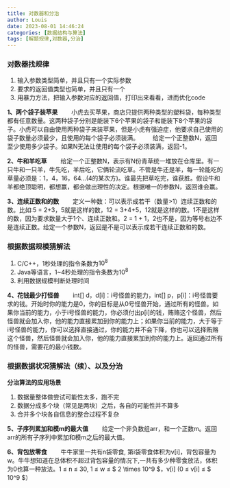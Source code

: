 ```yaml
---
title: 对数器和分治
author: Louis
date: 2023-08-01 14:46:24
categories: [数据结构与算法]
tags: [解题规律,对数器,分治]
---
```


### 对数器找规律

1. 输入参数类型简单，并且只有一个实际参数
2. 要求的返回值类型也简单，并且只有一个
3. 用暴力方法，把输入参数对应的返回值，打印出来看看，进而优化code

**1、两个袋子装苹果**
&emsp;&emsp;小虎去买苹果，商店只提供两种类型的塑料袋，每种类型都有任意数量。这两种袋子分别是能装下6个苹果的袋子和能装下8个苹果的袋子。小虎可以自由使用两种袋子来装苹果，但是小虎有强迫症，他要求自己使用的袋子数量必须最少，且使用的每个袋子必须装满。
&emsp;&emsp;给定一个正整数N，返回至少使用多少袋子。如果N无法让使用的每个袋子必须装满，返回-1。

**2、牛和羊吃草**
&emsp;&emsp;给定一个正整数N，表示有N份青草统一堆放在仓库里。有一只牛和一只羊，牛先吃，羊后吃，它俩轮流吃草。不管是牛还是羊，每一轮能吃的草量必须是：1，4，16，64…(4的某次方)。谁最先把草吃完，谁获胜。假设牛和羊都绝顶聪明，都想赢，都会做出理性的决定。根据唯一的参数N，返回谁会赢。

**3、连续正数和的数**
&emsp;&emsp;定义一种数：可以表示成若干（数量>1）连续正数和的数。比如:5 = 2+3，5就是这样的数，12 = 3+4+5，12就是这样的数。1不是这样的数，因为要求数量大于1个、连续正数和。2 = 1 + 1，2也不是，因为等号右边不是连续正数。给定一个参数N，返回是不是可以表示成若干连续正数和的数。

### 根据数据规模猜解法

1. C/C++，1秒处理的指令条数为$10^8$
2. Java等语言，1~4秒处理的指令条数为$10^8$
3. 利用数据规模判断处理时间

**4、花钱最少打怪兽**
&emsp;&emsp;int[] d，d[i]：i号怪兽的能力，int[] p，p[i]：i号怪兽要求的钱。开始时你的能力是0，你的目标是从0号怪兽开始，通过所有的怪兽。如果你当前的能力，小于i号怪兽的能力，你必须付出p[i]的钱，贿赂这个怪兽，然后怪兽就会加入你，他的能力直接累加到你的能力上；如果你当前的能力，大于等于i号怪兽的能力，你可以选择直接通过，你的能力并不会下降，你也可以选择贿赂这个怪兽，然后怪兽就会加入你，他的能力直接累加到你的能力上。返回通过所有的怪兽，需要花的最小钱数。

### 根据数据状况猜解法（续）、以及分治

**分治算法的应用场景**

1. 数据量整体做尝试可能性太多，跑不完
2. 数据分成多个块（常见是两块）之后，各自的可能性并不算多
3. 合并多个块各自信息的整合过程不复杂

**5、子序列累加和模m的最大值**
&emsp;&emsp;给定一个非负数组arr，和一个正数m。返回arr的所有子序列中累加和模m之后的最大值。

**6、背包放零食**
&emsp;&emsp;牛牛家里一共有n袋零食, 第i袋零食体积为v[i]，背包容量为w。牛牛想知道在总体积不超过背包容量的情况下,一共有多少种零食放法，体积为0也算一种放法。1 &le; n &le; 30, 1 &le; w &le; $ 2 \times 10^9 $，v[i] (0 &le; v[i] &le; $ 10^9 $）
